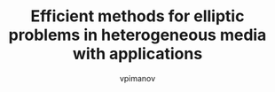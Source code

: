 ---
author: vpimanov
title:  "Efficient methods for elliptic problems in heterogeneous media with applications"
presentation: "/assets/presentations/pim1.pdf"
tags: 
  - Acoustics
  - Helmholtz
  - Pseudo Spectrum
---
